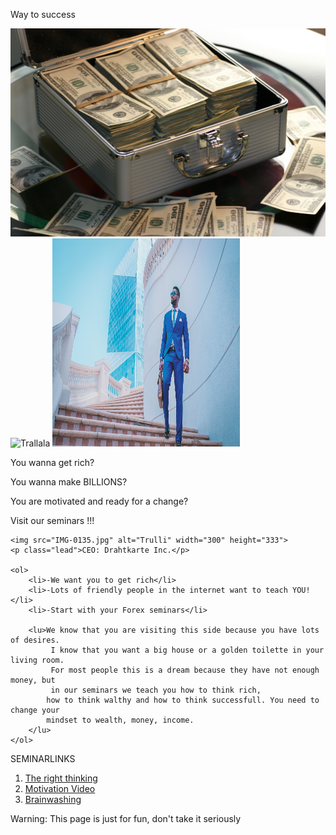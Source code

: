 <p class="first">Way to success</p>
<div id="mainArea">
    <img src="wts.1.jpg" alt="Trulli" width="600" height="333">
    <img src="wts.3.jpg" alt="Trallala" width="600" height="333">
    <img src="wts.2.jpg" alt="Trallala" width="300" height="333">
</div>

<p>You wanna get rich?</p>
<p>You wanna make BILLIONS?</p>
<p>You are motivated and ready for a change?</p>

<div class="visitseminar">
    <p>Visit our seminars !!!</p>
</div>

<div class="box10">

    <img src="IMG-0135.jpg" alt="Trulli" width="300" height="333">
    <p class="lead">CEO: Drahtkarte Inc.</p>

    <ol>
        <li>-We want you to get rich</li>
        <li>-Lots of friendly people in the internet want to teach YOU!</li>
        <li>-Start with your Forex seminars</li>
       
        <lu>We know that you are visiting this side because you have lots of desires.
             I know that you want a big house or a golden toilette in your living room.
             For most people this is a dream because they have not enough money, but 
             in our seminars we teach you how to think rich,
            how to think walthy and how to think successfull. You need to change your 
            mindset to wealth, money, income.
        </lu>
    </ol>
</div>

<div class="links">
    <p class="seminarlinks">SEMINARLINKS</p>
    <ol>
        <li><a href="https://youtu.be/cIdDgzS77Q8">The right thinking</a></li>
        <li><a href="https://youtu.be/aKGtU7imIRs">Motivation Video</a></li>
        <li><a href="https://youtu.be/1OwKVtiKcbw">Brainwashing</a></li>
    </ol>
</div>
   
<div class="warning">
    <p>Warning: This page is just for fun, don't take it seriously</p>
</div>


